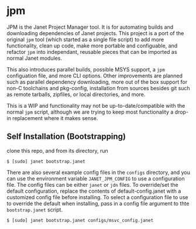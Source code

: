 # jpm

JPM is the Janet Project Manager tool. It is for automating builds and downloading
dependencies of Janet projects. This project is a port of the original `jpm` tool
(which started as a single file script) to add more functionality, clean up code, make
more portable and configuable, and
refactor `jpm` into independant, reusable pieces that can be imported as normal Janet modules.

This also introduces parallel builds, possible MSYS support, a `jpm` configuation file, and more
CLI options. Other improvements are planned such as parallel dependency downloading, more
out of the box support for non-C toolchains and pkg-config, installation from sources besides git
such as remote tarballs, zipfiles, or local directories, and more.

This is a WIP and functionality may not be up-to-date/compatible with the normal `jpm` script, although
we are trying to keep most functionality a drop-in replacement where it makes sense.

## Self Installation (Bootstrapping)

clone this repo, and from its directory, run

```
$ [sudo] janet bootstrap.janet
```

There are also several example config files in the `configs` directory, and you can use the environment
variable `JANET_JPM_CONFIG` to use a configuration file. The config files can be either `janet` or `jdn`
files. To override/set the default configuration, replace the contents of default-config.janet with a
customized config file before installing. To select a configuration file to use to override the default
when installing, pass in a config file argument to thte `bootstrap.janet` script.

```
$ [sudo] janet bootstrap.janet configs/msvc_config.janet
```
